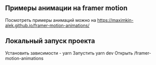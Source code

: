 ## Примеры анимации на framer motion

Посмотреть примеры анимаций можно на https://maximkin-alek.github.io/framer-motion-animations/

## Локальный запуск проекта
Установить зависимости - yarn
Запустить yarn dev
Открыть /framer-motion-animations